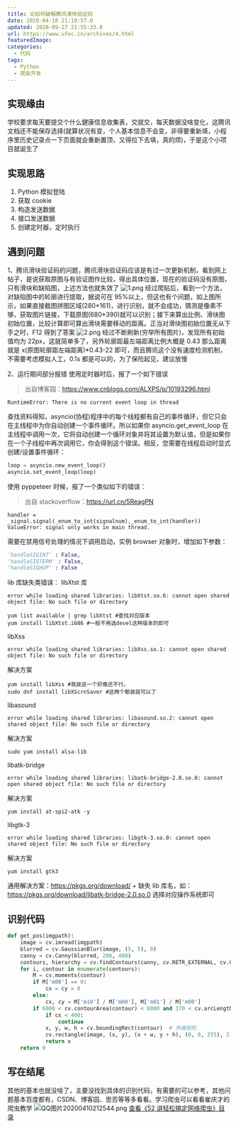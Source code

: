 ```yaml
---
title: 论如何破解腾讯滑块验证码
date: 2020-04-10 21:19:57.0
updated: 2020-09-27 21:55:33.0
url: https://www.ufec.cn/archives/4.html
featuredImage:
categories:
  - 代码
tags:
  - Python
  - 爬虫开发
---
```


## 实现缘由

学校要求每天要提交个什么健康信息收集表，交就交，每天数据没啥变化，这腾讯文档还不能保存选择(就算状况有变，个人基本信息不会变，非得要重新填，小程序里历史记录点一下页面就会重新置顶，又得拉下去填，真的烦)，于是这个小项目就诞生了

## 实现思路

1. Python 模拟登陆
2. 获取 cookie
3. 构造发送数据
4. 接口发送数据
5. 创建定时器，定时执行

## 遇到问题

1、腾讯滑块验证码的问题，腾讯滑块验证码应该是有过一次更新机制，看到网上帖子，是说获取原图与有验证图作比较，得出具体位置，现在的验证码没有原图，只有滑块和缺陷图，上述方法也就失效了
![1.png](https://www.ufec.cn/upload/2020/04/1-e28afb66208e459cbefe48bde63417ea.png)
经过爬贴后，看到一个方法，对缺陷图中的轮廓进行提取，据说可在 95%以上，但这也有个问题，如上图所示，如果直接截图拼图区域(280\*161)，进行识别，就不会成功，猜测是像素不够，获取图片链接，下载原图(680\*390)就可以识别；接下来算出比例、滑块图初始位置，比较计算即可算出滑块需要移动的距离。正当对滑块图初始位置无从下手之时，F12 得到了答案
![2.png](https://www.ufec.cn/upload/2020/04/2-0cb97a573fb54bb19510e2a3ff97abce.png)
经过不断刷新(穷举所有图片)，发现所有初始值均为 22px，这就简单多了，另外轮廓距最左端距离比例大概是 0.43
那么距离就是 x(原图轮廓距左端距离)\*0.43-22 即可，而且腾讯这个没有速度检测机制，不需要考虑模拟人工，0.1s 都是可以的，为了保险起见，建议放慢

2、运行期间部分报错
使用定时器时后，报了一个如下错误

> 出自博客园：https://www.cnblogs.com/ALXPS/p/10193296.html

```
RuntimeError: There is no current event loop in thread
```

查找资料得知，asyncio(协程)程序中的每个线程都有自己的事件循环，但它只会在主线程中为你自动创建一个事件循环。所以如果你 asyncio.get_event_loop 在主线程中调用一次，它将自动创建一个循环对象并将其设置为默认值，但是如果你在一个子线程中再次调用它，你会得到这个错误。相反，您需要在线程启动时显式创建/设置事件循环：

```python
loop = asyncio.new_event_loop()
asyncio.set_event_loop(loop)
```

使用 pyppeteer 时候，报了一个类似如下的错误：

> 出自 stackoverflow：https://url.cn/5ReagPN

```
handler = _signal.signal(_enum_to_int(signalnum),_enum_to_int(handler))
ValueError: signal only works in main thread.
```

需要在禁用信号处理的情况下调用启动，实例 browser 对象时，增加如下参数：

```python
'handleSIGINT' : False,
'handleSIGTERM' : False,
'handleSIGHUP' : False
```

lib 库缺失类错误：
libXtst 库

```
error while loading shared libraries: libXtst.so.6: cannot open shared object file: No such file or directory
```

```shell
yum list available | grep libXtst #查找对应版本
yum install libXtst.i686 #一般不用选devel这种版本的即可
```

libXss

```
error while loading shared libraries: libXss.so.1: cannot open shared object file: No such file or directory
```

解决方案

```
yum install libXss #我装这一个好像还不行，
sudo dnf install libXScrnSaver #这两个都装就可以了
```

libasound

```
error while loading shared libraries: libasound.so.2: cannot open shared object file: No such file or directory
```

解决方案

```shell
sudo yum install alsa-lib
```

libatk-bridge

```shell
error while loading shared libraries: libatk-bridge-2.0.so.0: cannot open shared object file: No such file or directory
```

解决方案

```shell
yum install at-spi2-atk -y
```

libgtk-3

```shell
error while loading shared libraries: libgtk-3.so.0: cannot open shared object file: No such file or directory
```

解决方案

```shell
yum install gtk3
```

通用解决方案：https://pkgs.org/download/ + 缺失 lib 库名，如：
https://pkgs.org/download/libatk-bridge-2.0.so.0
选择对应操作系统即可

## 识别代码

```python
def get_pos(imgpath):
    image = cv.imread(imgpath)
    blurred = cv.GaussianBlur(image, (5, 5), 0)
    canny = cv.Canny(blurred, 200, 400)
    contours, hierarchy = cv.findContours(canny, cv.RETR_EXTERNAL, cv.CHAIN_APPROX_SIMPLE)
    for i, contour in enumerate(contours):
        M = cv.moments(contour)
        if M['m00'] == 0:
            cx = cy = 0
        else:
            cx, cy = M['m10'] / M['m00'], M['m01'] / M['m00']
        if 6000 < cv.contourArea(contour) < 8000 and 370 < cv.arcLength(contour, True) < 390:
            if cx < 400:
                continue
            x, y, w, h = cv.boundingRect(contour)  # 外接矩形
            cv.rectangle(image, (x, y), (x + w, y + h), (0, 0, 255), 2)
            return x
    return 0
```

## 写在结尾

其他的基本也就没啥了，主要没找到具体的识别代码，有需要的可以参考，其他问题基本百度都有，CSDN、博客园、思否等等多看看。学习爬虫可以看看崔庆才的爬虫教学
![QQ图片20200410212544.png](https://www.ufec.cn/upload/2020/04/QQ%E5%9B%BE%E7%89%8720200410212544-76b9e06ce1ac4bc1a29b6f2c5e4f1b1d.png)
[查看《52 讲轻松搞定网络爬虫》目录](https://kaiwu.lagou.com/course/courseInfo.htm?courseId=46)
